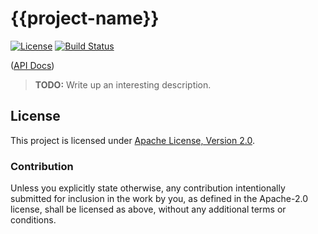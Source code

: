 # {{project-name}}

[![License](https://img.shields.io/badge/License-Apache%202.0-blue.svg)](https://opensource.org/licenses/Apache-2.0)
[![Build Status](https://travis-ci.com/huhlig/{{project-name}}.svg?branch=master)](https://travis-ci.org/huhlig/{{project-name}})

([API Docs])

> **TODO:** Write up an interesting description.

## License

This project is licensed under [Apache License, Version 2.0](http://www.apache.org/licenses/LICENSE-2.0).

### Contribution

Unless you explicitly state otherwise, any contribution intentionally submitted 
for inclusion in the work by you, as defined in the Apache-2.0 license, shall be 
licensed as above, without any additional terms or conditions.

[API Docs]: https://huhlig.github.io/{{project-name}}